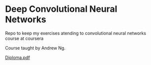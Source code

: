 # Deep Convolutional Neural Networks 

Repo to keep my exercises atending to convolutional neural networks course at coursera

Course taught by Andrew Ng. 

[Diploma.pdf](https://github.com/Felipehonorato1/deepconvolutionalnets/blob/master/diploma.pdf)
